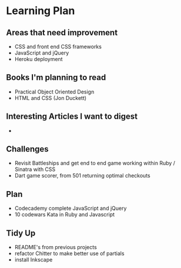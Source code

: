 Learning Plan
=============

Areas that need improvement
----------

* CSS and front end CSS frameworks
* JavaScript and jQuery
* Heroku deployment

Books I'm planning to read
----------
* Practical Object Oriented Design
* HTML and CSS (Jon Duckett)

Interesting Articles I want to digest
----------
* 

Challenges
----------
* Revisit Battleships and get end to end game working within Ruby / Sinatra with CSS
* Dart game scorer, from 501 returning optimal checkouts

Plan
-------
* Codecademy complete JavaScript and jQuery
* 10 codewars Kata in Ruby and Javascript

Tidy Up
-------
* README's from previous projects
* refactor Chitter to make better use of partials
* install Inkscape
